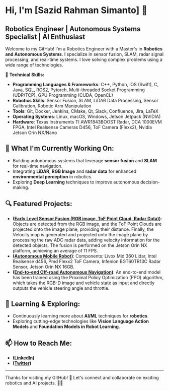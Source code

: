 # Hi, I'm [Sazid Rahman Simanto] 👋

## Robotics Engineer | Autonomous Systems Specialist | AI Enthusiast

Welcome to my GitHub! I'm a Robotics Engineer with a Master's in **Robotics and Autonomous Systems**. I specialize in sensor fusion, SLAM, radar signal processing, and real-time systems. I love solving complex problems using a wide range of technologies.

🔧 **Technical Skills:**
- **Programming Languages & Frameworks**: C++, Python, iOS (Swift), C, Java, SQL, ROS2, Pytorch, Multi-threaded Socket Programming (UDP/TCP), GPU Programming (CUDA, OpenCL)
- **Robotics Skills**: Sensor Fusion, SLAM, LiDAR Data Processing, Sensor Calibration, Robotic Arm Manipulation
- **Tools**: Git, Docker, Jenkins, CMake, Qt, Slack, Confluence, Jira, LaTeX
- **Operating Systems**: Linux, macOS, Windows, Jetson Jetpack (NVIDIA)
- **Hardware**: Texas Instruments TI AWR1843BOOST Radar, DCA 1000EVM FPGA, Intel Realsense Cameras D456, ToF Camera (Flexx2), Nvidia Jetson Orin NX/Nano

## 🚀 What I'm Currently Working On:
- Building autonomous systems that leverage **sensor fusion** and **SLAM** for real-time navigation.
- Integrating **LiDAR**, **RGB Image** and **radar data** for enhanced **environmental perception** in robotics.
- Exploring **Deep Learning** techniques to improve autonomous decision-making.

## 🔍 Featured Projects:
- **([Early Level Sensor Fusion (RGB image, ToF Point Cloud, Radar Data)](https://www.youtube.com/watch?v=7UMHYQPCJeg))**: Objects are detected from the RGB image, and the ToF Point Clouds are projected onto the image plane, providing their distance. Finally, the Velocity map is generated and projected onto the image plane by processing the raw ADC radar data, adding velocity information for the detected objects. The fusion is performed on the Jetson Orin NX platform, achieving an average of 11 FPS.
- **([Autonomous Mobile Robot](https://github.com/rsazid99/Autonomous-Mobile-Robot-Mr.-Hexo))**: Components: Livox Mid 360 Lidar, Intel Realsense d456, Pmd Flexx2 ToF Camera, Infenion BGT60TR13C Radar Sensor, Jetson Orin NX 16GB.
- **([End-to-end Off-road Autonomous Navigation](https://www.youtube.com/watch?v=sdXPNifMRAU))**: An end-to-end model has been trained using the Proximal Policy Optimization (PPO) algorithm, which takes the RGB-D image and vehicle state as input and directly outputs the vehicle steering angle and throttle.
  
## 🌱 Learning & Exploring:
- Continuously learning more about **AI/ML** techniques for **robotics**.
- Exploring cutting-edge technologies like **Vision Language Action Models** and **Foundation Models in Robot Learning**.

## 📫 How to Reach Me:
- **([LinkedIn](https://www.linkedin.com/in/sazid-rahman-simanto/))**
- **([Twitter](https://x.com/rsazid77))**
---

Thanks for visiting my GitHub! 🚀 Let's connect and collaborate on exciting robotics and AI projects. 🤖✨

